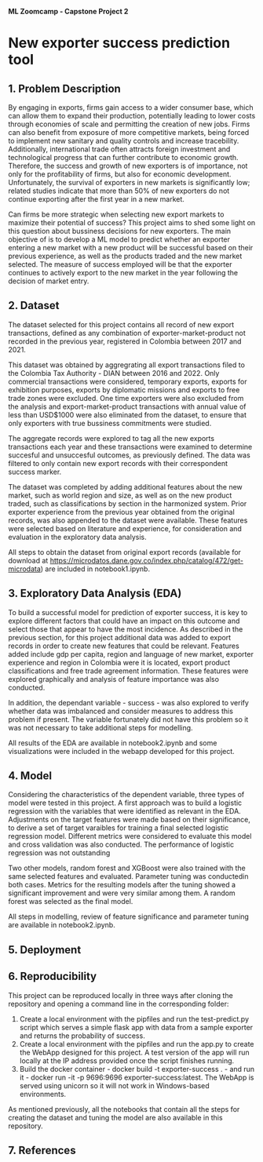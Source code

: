 **ML Zoomcamp - Capstone Project 2**
# New exporter success prediction tool

## 1. Problem Description

By engaging in exports, firms gain access to a wider consumer base, which can allow them to expand their production, potentially leading to lower costs through economies of scale and permitting the creation of new jobs. Firms can also benefit from exposure of more competitive markets, being forced to implement new sanitary and quality controls and increase tracebility. Additionally, international trade often attracts foreign investment and technological progress that can further contribute to economic growth. Therefore, the success and growth of new exporters is of importance, not only for the profitability of firms, but also for economic development. Unfortunately, the survival of exporters in new markets is significantly low; related studies indicate that more than 50% of new exporters do not continue exporting after the first year in a new market. 

Can firms be more strategic when selecting new export markets to maximize their potential of success? This project aims to shed some light on this question about bussiness decisions for new exporters. The main objective of is to develop a ML model to predict whether an exporter entering a new market with a new product will be successful based on their previous experience, as well as the products traded and the new market selected. The measure of success employed will be that the exporter continues to actively export to the new market in the year following the decision of market entry.

## 2. Dataset

The dataset selected for this project contains all record of new export transactions, defined as any combination of exporter-market-product not recorded in the previous year, registered in Colombia between 2017 and 2021. 

This dataset was obtained by aggregrating all export transactions filed to the Colombia Tax Authority - DIAN between 2016 and 2022. Only commercial transactions were considered, temporary exports, exports for exhibition purposes, exports by diplomatic missions and exports to free trade zones were excluded. One time exporters were also excluded from the analysis and export-market-product transactions with annual value of less than USD$1000 were also eliminated from the dataset, to ensure that only exporters with true bussiness commitments were studied.

The aggregate records were explored to tag all the new exports transactions each year and these transactions were examined to determine succesful and unsuccesful outcomes, as previously defined. The data was filtered to only contain new export records with their correspondent success marker. 

The dataset was completed by adding additional features about the new market, such as world region and size, as well as on the new product traded, such as classifications by section in the harmonized system. Prior exporter experience from the previous year obtained from the original records, was also appended to the dataset were available. These features were selected based on literature and experience, for consideration and evaluation in the exploratory data analysis.    

All steps to obtain the dataset from original export records (available for download at https://microdatos.dane.gov.co/index.php/catalog/472/get-microdata) are included in notebook1.ipynb. 

## 3. Exploratory Data Analysis (EDA)

To build a successful model for prediction of exporter success, it is key to explore different factors that could have an impact on this outcome and select those that appear to have the most incidence. As described in the previous section, for this project additional data was added to export records in order to create new features that could be relevant. Features added include gdp per capita, region and language of new market, exporter experience and region in Colombia were it is located, export product classifications and free trade agreement information. These features were explored graphically and analysis of feature importance was also conducted. 

In addition, the dependant variable - success - was also explored to verify whether data was imbalanced and consider measures to address this problem if present. The variable fortunately did not have this problem so it was not necessary to take additional steps for modelling.

All results of the EDA are available in notebook2.ipynb and some visualizations were included in the webapp developed for this project.

## 4. Model

Considering the characteristics of the dependent variable, three types of model were tested in this project. A first approach was to build a logistic regression with the variables that were identified as relevant in the EDA. Adjustments on the target features were made based on their significance, to derive a set of target varaibles for training a final selected logistic regression model. Different metrics were considered to evaluate this model and cross validation was also conducted. The performance of logistic regression was not outstanding

Two other models, random forest and XGBoost were also trained with the same selected features and evaluated. Parameter tuning was conductedin both cases. Metrics for the resulting models after the tuning showed a significant improvement and were very similar among them. A random forest was selected as the final model. 

All steps in modelling, review of feature significance and parameter tuning are available in notebook2.ipynb.

## 5. Deployment

## 6. Reproducibility

This project can be reproduced locally in three ways after cloning the repository and opening a command line in the corresponding folder:
1. Create a local environment with the pipfiles and run the test-predict.py script which serves a simple flask app with data from a sample exporter and returns the probability of success.
2. Create a local environment with the pipfiles and run the app.py to create the WebApp designed for this project. A test version of the app will run locally at the IP address provided once the script finishes running.
3. Build the docker container - docker build -t exporter-success . - and run it - docker run -it -p 9696:9696 exporter-success:latest. The WebApp is served using unicorn so it will not work in Windows-based environments. 

As mentioned previously, all the notebooks that contain all the steps for creating the dataset and tuning the model are also available in this repository.

## 7. References
